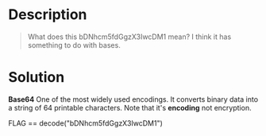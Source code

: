 # Description
> What does this bDNhcm5fdGgzX3IwcDM1 mean? I think it has something to do with bases.

# Solution
**Base64**
One of the most widely used encodings. It converts binary data into a string of 64 printable characters. 
Note that it's **encoding** not encryption.

FLAG == decode("bDNhcm5fdGgzX3IwcDM1")